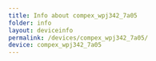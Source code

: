 ```yaml
---
title: Info about compex_wpj342_7a05
folder: info
layout: deviceinfo
permalink: /devices/compex_wpj342_7a05/
device: compex_wpj342_7a05
---
```

